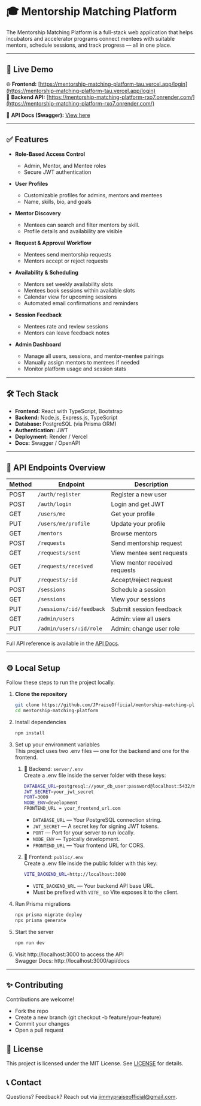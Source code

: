 # 🎓 Mentorship Matching Platform

The Mentorship Matching Platform is a full-stack web application that helps incubators and accelerator programs connect mentees with suitable mentors, schedule sessions, and track progress — all in one place.

---

## 🚀 Live Demo

🌐 **Frontend:** [https://mentorship-matching-platform-tau.vercel.app/login](https://mentorship-matching-platform-tau.vercel.app/login)  
🔗 **Backend API:** [https://mentorship-matching-platform-rxo7.onrender.com/](https://mentorship-matching-platform-rxo7.onrender.com/)

📖 **API Docs (Swagger):** [View here](https://mentorship-matching-platform-rxo7.onrender.com/api/docs)

---

## ✅ Features

- **Role-Based Access Control**

  - Admin, Mentor, and Mentee roles
  - Secure JWT authentication

- **User Profiles**

  - Customizable profiles for admins, mentors and mentees
  - Name, skills, bio, and goals

- **Mentor Discovery**

  - Mentees can search and filter mentors by skill.
  - Profile details and availability are visible

- **Request & Approval Workflow**

  - Mentees send mentorship requests
  - Mentors accept or reject requests

- **Availability & Scheduling**

  - Mentors set weekly availability slots
  - Mentees book sessions within available slots
  - Calendar view for upcoming sessions
  - Automated email confirmations and reminders

- **Session Feedback**

  - Mentees rate and review sessions
  - Mentors can leave feedback notes

- **Admin Dashboard**
  - Manage all users, sessions, and mentor-mentee pairings
  - Manually assign mentors to mentees if needed
  - Monitor platform usage and session stats

---

## 🛠️ Tech Stack

- **Frontend:** React with TypeScript, Bootstrap
- **Backend:** Node.js, Express.js, TypeScript
- **Database:** PostgreSQL (via Prisma ORM)
- **Authentication:** JWT
- **Deployment:** Render / Vercel
- **Docs:** Swagger / OpenAPI

---

## 📡 API Endpoints Overview

| Method | Endpoint                 | Description                   |
| ------ | ------------------------ | ----------------------------- |
| POST   | `/auth/register`         | Register a new user           |
| POST   | `/auth/login`            | Login and get JWT             |
| GET    | `/users/me`              | Get your profile              |
| PUT    | `/users/me/profile`      | Update your profile           |
| GET    | `/mentors`               | Browse mentors                |
| POST   | `/requests`              | Send mentorship request       |
| GET    | `/requests/sent`         | View mentee sent requests     |
| GET    | `/requests/received`     | View mentor received requests |
| PUT    | `/requests/:id`          | Accept/reject request         |
| POST   | `/sessions`              | Schedule a session            |
| GET    | `/sessions`              | View your sessions            |
| PUT    | `/sessions/:id/feedback` | Submit session feedback       |
| GET    | `/admin/users`           | Admin: view all users         |
| PUT    | `/admin/users/:id/role`  | Admin: change user role       |

Full API reference is available in the [API Docs](https://mentorship-matching-platform-rxo7.onrender.com/api/docs).

---

## ⚙️ Local Setup

Follow these steps to run the project locally.

1.  **Clone the repository**
    ```bash
    git clone https://github.com/JPraiseOfficial/mentorship-matching-platform.git
    cd mentorship-matching-platform
    ```
2.  Install dependencies
    ```bash
    npm install
    ```
3.  Set up your environment variables  
    This project uses two .env files — one for the backend and one for the frontend.

    1.  📁 Backend: `server/.env`  
        Create a .env file inside the server folder with these keys:

        ```bash
        DATABASE_URL=postgresql://your_db_user:password@localhost:5432/mentorshipdb
        JWT_SECRET=your_jwt_secret
        PORT=3000
        NODE_ENV=development
        FRONTEND_URL = your_frontend_url.com
        ```

        - `DATABASE_URL` — Your PostgreSQL connection string.
        - `JWT_SECRET` — A secret key for signing JWT tokens.
        - `PORT` — Port for your server to run locally.
        - `NODE_ENV` — Typically development.
        - `FRONTEND_URL` — Your frontend URL for CORS.

    2.  📁 Frontend: `public/.env`  
        Create a .env file inside the public folder with this key:
        ```bash
        VITE_BACKEND_URL=http://localhost:3000
        ```
        - `VITE_BACKEND_URL` — Your backend API base URL.
        - Must be prefixed with `VITE_` so Vite exposes it to the client.

4.  Run Prisma migrations

    ```bash
    npx prisma migrate deploy
    npx prisma generate
    ```

5.  Start the server
    ```bash
    npm run dev
    ```
6.  Visit http://localhost:3000 to access the API  
    Swagger Docs: http://localhost:3000/api/docs

---

## ✨ Contributing

Contributions are welcome!

- Fork the repo
- Create a new branch (git checkout -b feature/your-feature)
- Commit your changes
- Open a pull request

## 📜 License

This project is licensed under the MIT License. See [LICENSE](./LICENSE) for details.

## 📞 Contact

Questions? Feedback? Reach out via jimmypraiseofficial@gmail.com.
